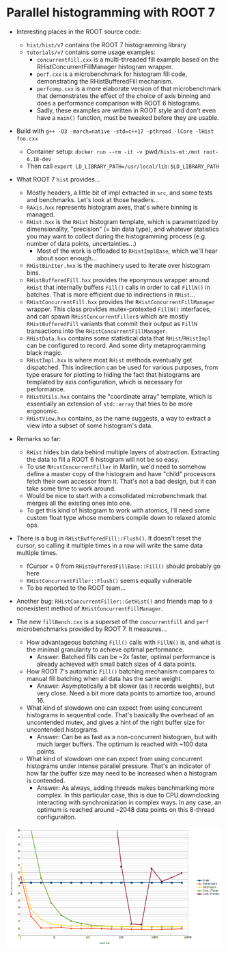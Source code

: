 # Parallel histogramming with ROOT 7

- Interesting places in the ROOT source code:
    * `hist/hist/v7` contains the ROOT 7 histogramming library
    * `tutorials/v7` contains some usage examples:
        - `concurrentfill.cxx` is a multi-threaded fill example based on the
          RHistConcurrentFillManager histogram wrapper.
        - `perf.cxx` is a microbenchmark for histogram fill code, demonstrating
          the RHistBufferedFill mechanism.
        - `perfcomp.cxx` is a more elaborate version of that microbenchmark that
          demonstrates the effect of the choice of axis binning and does a
          performance comparison with ROOT 6 histograms.
        - Sadly, these examples are written in ROOT style and don't even have
          a `main()` function, must be tweaked before they are usable.

- Build with `g++ -O3 -march=native -std=c++17 -pthread -lCore -lHist foo.cxx`
    * Container setup: `docker run --rm -it -v `pwd`/hists-mt:/mnt root-6.18-dev`
    * Then call `export LD_LIBRARY_PATH=/usr/local/lib:$LD_LIBRARY_PATH`

- What ROOT 7 `hist` provides...
    * Mostly headers, a little bit of impl extracted in `src`, and some tests
      and benchmarks. Let's look at those headers...
    * `RAxis.hxx` represents histogram axes, that's where binning is managed.
    * `RHist.hxx` is the `RHist` histogram template, which is parametrized by
      dimensionality, "precision" (= bin data type), and whatever statistics you
      may want to collect during the histogramming process (e.g. number of data
      points, uncertainties...)
        - Most of the work is offloaded to `RHistImplBase`, which we'll hear
          about soon enough...
    * `RHistBinIter.hxx` is the machinery used to iterate over histogram bins.
    * `RHistBufferedFill.hxx` provides the eponymous wrapper around `RHist` that
      internally buffers `Fill()` calls in order to call `FillN()` in batches.
      That is more efficient due to indirections in `RHist`...
    * `RHistConcurrentFill.hxx` provides the `RHistConcurrentFillManager`
      wrapper. This class provides mutex-protexted `FillN()` interfaces, and
      can spawn `RHistConcurrentFiller`s which are mostly `RHistBufferedFill`
      variants that commit their output as `FillN` transactions into the
      `RHistConcurrentFillManager`.
    * `RHistData.hxx` contains some statistical data that `RHist`/`RHistImpl`
      can be configured to record. And some dirty metaprogramming black magic.
    * `RHistImpl.hxx` is where most `RHist` methods eventually get dispatched.
      This indirection can be used for various purposes, from type erasure for
      plotting to hiding the fact that histograms are templated by axis
      configuration, which is necessary for performance.
    * `RHistUtils.hxx` contains the "coordinate array" template, which is
      essentially an extension of `std::array` that tries to be more ergonomic.
    * `RHistView.hxx` contains, as the name suggests, a way to extract a view
      into a subset of some histogram's data.

- Remarks so far:
    * `RHist` hides bin data behind multiple layers of abstraction. Extracting
      the data to fill a ROOT 6 histogram will not be so easy.
    * To use `RHistConcurrentFiller` in Marlin, we'd need to somehow define a
      master copy of the histogram and have "child" processors fetch their own
      accessor from it. That's not a bad design, but it can take some time to
      work around.
    * Would be nice to start with a consolidated microbenchmark that merges all
      the existing ones into one.
    * To get this kind of histogram to work with atomics, I'll need some custom
      float type whose members compile down to relaxed atomic ops.

- There is a bug in `RHistBufferedFill::Flush()`. It doesn't reset the cursor,
  so calling it multiple times in a row will write the same data multiple times.
    * fCursor = 0 from `RHistBufferedFillBase::Fill()` should probably go here
    * `RHistConcurrentFiller::Flush()` seems equally vulnerable
    * To be reported to the ROOT team...

- Another bug: `RHistConcurrentFiller::GetHist()` and friends map to a
  nonexistent method of `RHistConcurrentFillManager`.

- The new `fillBench.cxx` is a superset of the `concurrentfill` and `perf`
  microbenchmarks provided by ROOT 7. It measures...
    * How advantageous batching `Fill()` calls with `FillN()` is, and what is
      the minimal granularity to achieve optimal performance.
        - Answer: Batched fills can be ~2x faster, optimal performance is
          already achieved with small batch sizes of 4 data points.
    * How ROOT 7's automatic `Fill()` batching mechanism compares to manual fill
      batching when all data has the same weight.
        - Answer: Asymptotically a bit slower (as it records weights), but very
          close. Need a bit more data points to amortize too, around 16.
    * What kind of slowdown one can expect from using concurrent histograms in
      sequential code. That's basically the overhead of an uncontended mutex,
      and gives a hint of the right buffer size for uncontended histograms.
        - Answer: Can be as fast as a non-concurrent histogram, but with much
          larger buffers. The optimum is reached with ~100 data points.
    * What kind of slowdown one can expect from using concurrent histograms
      under intense parallel pressure. That's an indicator of how far the buffer
      size may need to be increased when a histogram is contended.
        - Answer: As always, adding threads makes benchmarking more complex. In
          this particular case, this is due to CPU downclocking interacting with
          synchronization in complex ways. In any case, an optimum is reached
          around ~2048 data points on this 8-thread configuraiton.

![Plot of the benchmark results](./FillBenchResults.png)